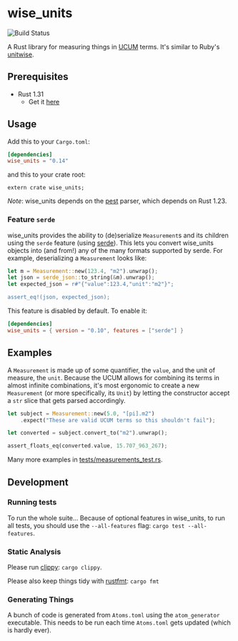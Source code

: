 # wise_units

![Build Status](http://teamcity-build.agrian.com/app/rest/builds/buildType%3Aid%3ACrates_WiseUnits_Test/statusIcon?guest=1)

A Rust library for measuring things in [UCUM](http://unitsofmeasure.org/ucum.html)
terms. It's similar to Ruby's [unitwise](https://github.com/joshwlewis/unitwise).

## Prerequisites

* Rust 1.31
    * Get it [here](https://rustup.rs/)

## Usage

Add this to your `Cargo.toml`:

```toml
[dependencies]
wise_units = "0.14"
```

and this to your crate root:

```
extern crate wise_units;
```

_Note_: wise_units depends on the [pest](https://github.com/pest-parser/pest)
parser, which depends on Rust 1.23.

### Feature `serde`

wise_units provides the ability to (de)serialize `Measurement`s and its children
using the `serde` feature (using [serde](https://serde.rs)). This lets you
convert wise_units objects into (and from!) any of the many formats supported by
serde. For example, deserializing a `Measurement` looks like:

```rust
let m = Measurement::new(123.4, "m2").unwrap();
let json = serde_json::to_string(&m).unwrap();
let expected_json = r#"{"value":123.4,"unit":"m2"}";

assert_eq!(json, expected_json);
```

This feature is disabled by default. To enable it:

```toml
[dependencies]
wise_units = { version = "0.10", features = ["serde"] }
```

## Examples

A `Measurement` is made up of some quantifier, the `value`, and the unit of measure,
the `unit`. Because the UCUM allows for combining its terms in almost infinite
combinations, it's most ergonomic to create a new `Measurement` (or more
specifically, its `Unit`) by letting the constructor accept a `str` slice that
gets parsed accordingly.

```rust
let subject = Measurement::new(5.0, "[pi].m2")
    .expect("These are valid UCUM terms so this shouldn't fail");

let converted = subject.convert_to("m2").unwrap();

assert_floats_eq(converted.value, 15.707_963_267);
```

Many more examples in [tests/measurements_test.rs](tests/measurements_test.rs).

## Development

### Running tests

To run the whole suite... Because of optional features in wise_units, to run all
tests, you should use the `--all-features` flag: `cargo test --all-features`.

### Static Analysis

Please run [clippy](https://github.com/rust-lang-nursery/rust-clippy):
`cargo clippy`.

Please also keep things tidy with
[rustfmt](https://github.com/rust-lang-nursery/rustfmt):
`cargo fmt`

### Generating Things

A bunch of code is generated from `Atoms.toml` using the `atom_generator`
executable. This needs to be run each time `Atoms.toml` gets updated (which is
hardly ever).
